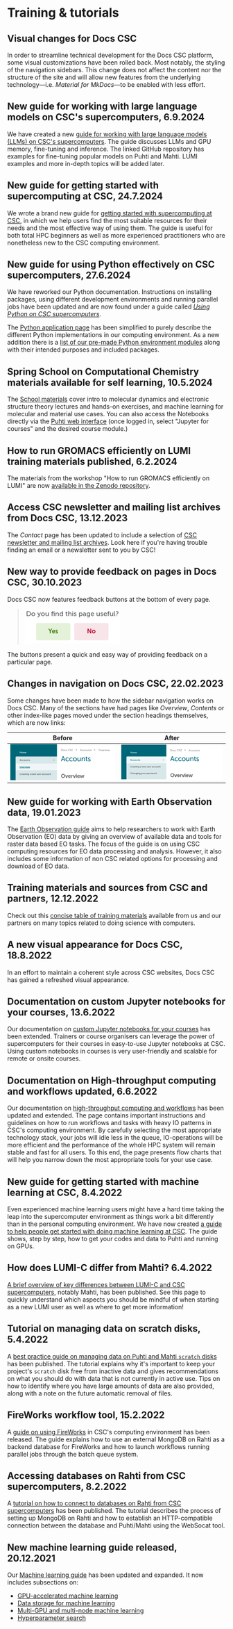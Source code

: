# Training & tutorials

## Visual changes for Docs CSC

In order to streamline technical development for the Docs CSC platform, some visual customizations have been rolled back. Most notably, the styling of the navigation sidebars. This change does not affect the content nor the structure of the site and will allow new features from the underlying technology&mdash;i.e. _Material for MkDocs_&mdash;to be enabled with less effort.

## New guide for working with large language models on CSC's supercomputers, 6.9.2024

We have created a new [guide for working with large language models
(LLMs) on CSC's supercomputers](../tutorials/ml-llm.md). The guide
discusses LLMs and GPU memory, fine-tuning and inference. The linked
GitHub repository has examples for fine-tuning popular models on Puhti
and Mahti. LUMI examples and more in-depth topics will be added later.

## New guide for getting started with supercomputing at CSC, 24.7.2024

We wrote a brand new guide for
[getting started with supercomputing at CSC](../tutorials/hpc-quick.md),
in which we help users find the most suitable resources for their needs and
the most effective way of using them. The guide is useful for both total HPC
beginners as well as more experienced practitioners who are nonetheless new to
the CSC computing environment.

## New guide for using Python effectively on CSC supercomputers, 27.6.2024

We have reworked our Python documentation. Instructions on installing packages,
using different development environments and running parallel jobs have been
updated and are now found under a guide called
[*Using Python on CSC supercomputers*](../tutorials/python-usage-guide.md).

The [Python application page](../../apps/python.md) has been simplified
to purely describe the different Python implementations in our computing
environment. As a new addition there is a [list of our pre-made Python
environment modules](../../apps/python.md#pre-installed-python-environments)
along with their intended purposes and included packages.

## Spring School on Computational Chemistry materials available for self learning, 10.5.2024

The [School materials](https://zenodo.org/records/11172973) cover intro to molecular
dynamics and electronic structure theory lectures and hands-on exercises, and machine
learning for molecular and material use cases. You can also access the Notebooks directly
via the [Puhti web interface](https://www.puhti.csc.fi) (once logged in, select "Jupyter for
courses" and the desired course module.)

## How to run GROMACS efficiently on LUMI training materials published, 6.2.2024

The materials from the workshop "How to run GROMACS efficiently on LUMI" are
now [available in the Zenodo repository](https://zenodo.org/records/10610643).

## Access CSC newsletter and mailing list archives from Docs CSC, 13.12.2023

The _Contact_ page has been updated to include a selection of [CSC newsletter and mailing list archives](../contact.md#archives).
Look here if you're having trouble finding an email or a newsletter sent to you by CSC!

## New way to provide feedback on pages in Docs CSC, 30.10.2023

Docs CSC now features feedback buttons at the bottom of every page.

>![Feedback buttons](../../img/whats-new/feedback-buttons.png)

The buttons present a quick and easy way of providing feedback on a particular page.

## Changes in navigation on Docs CSC, 22.02.2023

Some changes have been made to how the sidebar navigation works on Docs CSC. Many of the sections
have had pages like _Overview_, _Contents_ or other index-like pages moved under the section
headings themselves, which are now links:

| Before | After |
|-|-|
| ![Navigation before changes](../../img/whats-new/nav-before.png) | ![Navigation after changes](../../img/whats-new/nav-after.png) |

## New guide for working with Earth Observation data, 19.01.2023

The [Earth Observation guide](../tutorials/gis/eo_guide.md) aims to help researchers to work with Earth Observation (EO) data by giving an overview of available data and tools for raster data based EO tasks. The focus of the guide is on using CSC computing resources for EO data processing and analysis. However, it also includes some information of non CSC related options for processing and download of EO data.

## Training materials and sources from CSC and partners, 12.12.2022

Check out this [concise table of training materials](../training-material.md#training-materials-and-sources-from-csc-and-partners)
available from us and our partners on many topics related to doing science
with computers.

## A new visual appearance for Docs CSC, 18.8.2022

In an effort to maintain a coherent style across CSC websites, Docs CSC has gained a
refreshed visual appearance.

## Documentation on custom Jupyter notebooks for your courses, 13.6.2022

Our documentation on [custom Jupyter notebooks for your courses](https://github.com/CSCfi/Jupyter_www_puhti)
has been extended. Trainers or course organisers can leverage the power
of supercomputers for their courses in easy-to-use Jupyter notebooks at CSC.
Using custom notebooks in courses is very user-friendly and scalable for remote
or onsite courses.

## Documentation on High-throughput computing and workflows updated, 6.6.2022

Our documentation on [high-throughput computing and workflows](../../computing/running/throughput.md)
has been updated and extended. The page contains important instructions and
guidelines on how to run workflows and tasks with heavy IO patterns in CSC's
computing environment. By carefully selecting the most appropriate technology
stack, your jobs will idle less in the queue, IO-operations will be more
efficient and the performance of the whole HPC system will remain stable and
fast for all users. To this end, the page presents flow charts that will help
you narrow down the most appropriate tools for your use case.

## New guide for getting started with machine learning at CSC, 8.4.2022

Even experienced machine learning users might have a hard time taking the leap
into the supercomputer environment as things work a bit differently than in the
personal computing environment. We have now created [a guide to help people get
started with doing machine learning at CSC](../tutorials/ml-starting.md). The
guide shows, step by step, how to get your codes and data to Puhti and running
on GPUs.

## How does LUMI-C differ from Mahti? 6.4.2022

[A brief overview of key differences between LUMI-C and CSC supercomputers](../../computing/lumi-vs-mahti.md), notably Mahti, has been published. See this page to quickly understand which aspects you should be mindful of when starting as a new LUMI user as well as where to get more information!

## Tutorial on managing data on scratch disks, 5.4.2022

A [best practice guide on managing data on Puhti and Mahti `scratch` disks](../tutorials/clean-up-data.md) has been published. The tutorial explains why it's important to keep your project's `scratch` disk free from inactive data and gives recommendations on what you should do with data that is not currently in active use. Tips on how to identify where you have large amounts of data are also provided, along with a note on the future automatic removal of files.

## FireWorks workflow tool, 15.2.2022

A [guide on using FireWorks](../../computing/running/fireworks.md) in CSC's computing environment has been released. The guide explains how to use an external MongoDB on Rahti as a backend database for FireWorks and how to launch workflows running parallel jobs through the batch queue system.

## Accessing databases on Rahti from CSC supercomputers, 8.2.2022

A [tutorial on how to connect to databases on Rahti from CSC supercomputers](../../cloud/tutorials/connect-database-hpc.md) has been published. The tutorial describes the process of setting up MongoDB on Rahti and how to establish an HTTP-compatible connection between the database and Puhti/Mahti using the WebSocat tool.

## New machine learning guide released, 20.12.2021

Our [Machine learning guide](../tutorials/ml-guide.md) has been updated and
expanded. It now includes subsections on:

* [GPU-accelerated machine learning](../tutorials/gpu-ml.md)
* [Data storage for machine learning](../tutorials/ml-data.md)
* [Multi-GPU and multi-node machine learning](../tutorials/ml-multi.md)
* [Hyperparameter search](../tutorials/hyperparameter_search.md)
